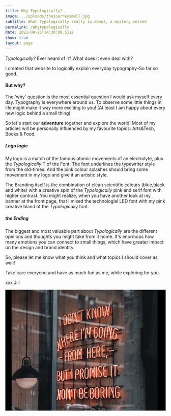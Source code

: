 ```yaml
---
title: Why Typologically?
image: ../uploads/thejourneysmall.jpg
subtitle: What Typologically really is about, a mystery solved
permalink: /Whytypologically
date: 2021-09-25T14:30:09.511Z
show: true
layout: page
---
```

*Typologically*? Ever heard of it? What does it even deal with? 

I created that website to logically explain everyday typography–So far so good. 

#### **But why?**

The 'why' question is the most essential question I would ask myself every day. Typography is everywhere around us. To observe some little things in life might make it way more exciting to you! (At least I am happy about every new logic behind a small thing) 

So let's start our **adventure** together and explore the world! Most of my articles will be personally influenced by my favourite topics: Arts&Tech, Books & Food. 

##### Logo logic

My logo is a match of the famous atomic movements of an electrolyte, plus the *Typologically* T of the Font. The font underlines the typewriter style from the old-times. And the pink colour splashes should bring some movement in my logo and give it an artistic style. 

The Branding itself is the combination of clean scientific colours (blue,black and white) with a creative spin of the *Typologically* pink and serif font with higher contrast. You might realize, when you have another look at my banner at the front page, that I mixed the technologial LED font with my pink creative bland of the *Typologically* font. 

##### the Ending

The biggest and most valuable part about *Typologically* are the different opinions and thoughts you might take from it home. It's enormous how many emotions you can connect to small things, which have greater impact on the design and brand identity. 

So, please let me know what you think and what topics I should cover as well! 

Take care everyone and have as much fun as me, while exploring for you.

xxx Jill

![I promise it won't be boring](../uploads/aboutpicture.jpg "I promise it won't be boring;Photo by LOGAN WEAVER on Unsplash")